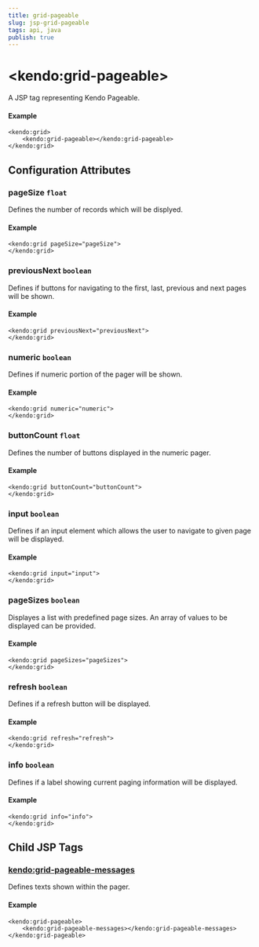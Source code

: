 ```yaml
---
title: grid-pageable
slug: jsp-grid-pageable
tags: api, java
publish: true
---
```


# \<kendo:grid-pageable\>
A JSP tag representing Kendo Pageable.

#### Example
    <kendo:grid>
        <kendo:grid-pageable></kendo:grid-pageable>
    </kendo:grid>


## Configuration Attributes


### pageSize `float`

Defines the number of records which will be displyed.

#### Example
    <kendo:grid pageSize="pageSize">
    </kendo:grid>



### previousNext `boolean`

Defines if buttons for navigating to the first, last, previous and next pages will be shown.

#### Example
    <kendo:grid previousNext="previousNext">
    </kendo:grid>



### numeric `boolean`

Defines if numeric portion of the pager will be shown.

#### Example
    <kendo:grid numeric="numeric">
    </kendo:grid>



### buttonCount `float`

Defines the number of buttons displayed in the numeric pager.

#### Example
    <kendo:grid buttonCount="buttonCount">
    </kendo:grid>



### input `boolean`

Defines if an input element which allows the user to navigate to given page will be displayed.

#### Example
    <kendo:grid input="input">
    </kendo:grid>



### pageSizes `boolean`

Displayes a list with predefined page sizes. An array of values to be displayed can be provided.

#### Example
    <kendo:grid pageSizes="pageSizes">
    </kendo:grid>



### refresh `boolean`

Defines if a refresh button will be displayed.

#### Example
    <kendo:grid refresh="refresh">
    </kendo:grid>



### info `boolean`

Defines if a label showing current paging information will be displayed.

#### Example
    <kendo:grid info="info">
    </kendo:grid>



## Child JSP Tags

### [kendo:grid-pageable-messages](/api/wrappers/jsp/grid/pageable-messages)

Defines texts shown within the pager.

#### Example

    <kendo:grid-pageable>
        <kendo:grid-pageable-messages></kendo:grid-pageable-messages>
    </kendo:grid-pageable>
 

